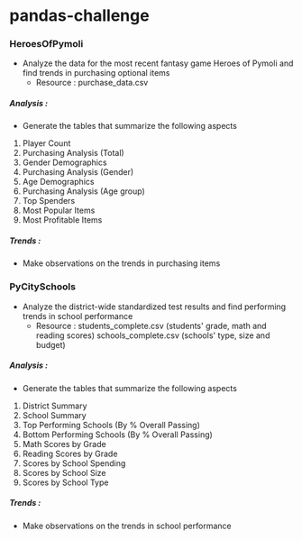 # pandas-challenge

### HeroesOfPymoli

* Analyze the data for the most recent fantasy game Heroes of Pymoli and find trends in purchasing optional items
    - Resource : purchase_data.csv
    
##### Analysis :

* Generate the tables that summarize the following aspects

1. Player Count
2. Purchasing Analysis (Total)
3. Gender Demographics
4. Purchasing Analysis (Gender)
5. Age Demographics
6. Purchasing Analysis (Age group)
7. Top Spenders
8. Most Popular Items
9. Most Profitable Items

##### Trends :

* Make observations on the trends in purchasing items 

### PyCitySchools

* Analyze the district-wide standardized test results and find performing trends in school performance
    - Resource : 
        students_complete.csv (students' grade, math and reading scores)
        schools_complete.csv (schools' type, size and budget)
    
##### Analysis :

*  Generate the tables that summarize the following aspects

1. District Summary
2. School Summary
3. Top Performing Schools (By % Overall Passing)
4. Bottom Performing Schools (By % Overall Passing)
5. Math Scores by Grade
6. Reading Scores by Grade
7. Scores by School Spending
8. Scores by School Size
9. Scores by School Type

##### Trends :

* Make observations on the trends in school performance
